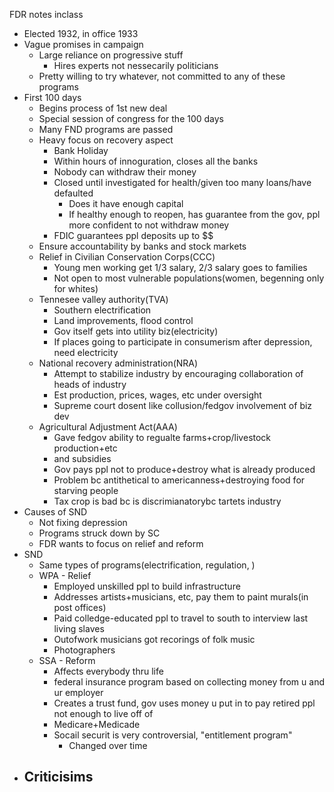 FDR notes inclass

 - Elected 1932, in office 1933
 - Vague promises in campaign
	 - Large reliance on progressive stuff
		 - Hires experts not nessecarily politicians
	 - Pretty willing to try whatever, not committed to any of these programs
 - First 100 days
	 - Begins process of 1st new deal
	 - Special session of congress for the 100 days
	 - Many FND programs are passed
	 - Heavy focus on recovery aspect
		 - Bank Holiday
		 - Within hours of innoguration, closes all the banks
		 - Nobody can withdraw their money
		 - Closed until investigated for health/given too many loans/have defaulted
			 - Does it have enough capital
			 - If healthy enough to reopen, has guarantee from the gov, ppl more confident to not withdraw money
		 - FDIC guarantees ppl deposits up to $$
	 - Ensure accountability by banks and stock markets
	 - Relief in Civilian Conservation Corps(CCC)
		 - Young men working get 1/3 salary, 2/3 salary goes to families
		 - Not open to most vulnerable populations(women, begenning only for whites)
	 - Tennesee valley authority(TVA)
		 - Southern electrification
		 - Land improvements, flood control
		 - Gov itself gets into utility biz(electricity)
		 - If places going to participate in consumerism after depression, need electricity
	 - National recovery administration(NRA)
		 - Attempt to stabilize industry by encouraging collaboration of heads of industry
		 - Est production, prices, wages, etc under oversight
		 - Supreme court dosent like collusion/fedgov involvement of biz dev
	 - Agricultural Adjustment Act(AAA)
		 - Gave fedgov ability to regualte farms+crop/livestock production+etc
		 - and subsidies
		 - Gov pays ppl not to produce+destroy what is already produced
		 - Problem bc antithetical to americanness+destroying food for starving people
		 - Tax crop is bad bc is discrimianatorybc tartets industry
 - Causes of SND
	 - Not fixing depression
	 - Programs struck down by SC
	 - FDR wants to focus on relief and reform
 - SND
	 - Same types of programs(electrification, regulation, )
	 - WPA - Relief
		 - Employed unskilled ppl to build infrastructure
		 - Addresses artists+musicians, etc, pay them to paint murals(in post offices)
		 - Paid colledge-educated ppl to travel to south to interview last living slaves
		 - Outofwork musicians got recorings of folk music
		 - Photographers
	 - SSA - Reform
		 - Affects everybody thru life
		 - federal insurance program based on collecting money from u and ur employer
		 - Creates a trust fund, gov uses money u put in to pay retired ppl not enough to live off of
		 - Medicare+Medicade
		 - Socail securit is very controversial, "entitlement program"
			 - Changed over time
 - Criticisims
	 - 